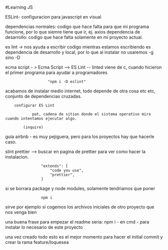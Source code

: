 #Learning JS


ESLint-
configuracion para javascript en visual

dependencias normales: codigo que hace falta para que mi programa funcione, por lo que siemre tiene que ir, ej. axios
dependencia de desarrollo: codigo que hace falta solamente en mi proyecto actual.


 es lint -> nos ayuda a escribir codigo mientras estamos escribiendo
            es dependencia de desarrollo y local, por lo que al instalar no usaremos -g sino -D

ecma script - > Ecma Script --> ES Lint -- linted viene de c, cuando hicieron el primer programa para ayudar a programadores


                       "npm i -D eslint"


acabamos de instalar medio internet, todo depende de otra cosa etc etc, conjunto de dependencias cruzadas.


        configurar ES Lint 

                pat, cadena de sition donde el sistema operativo mira cuando intentamos ejecutar algo.

            (inquire)
guia airbnb - es muy pejiguera, pero para los proyectos hay que hacerle caso.


slint prettier --> buscar en pagina de prettier para ver como hacer la instalacion.

                    "extends": [
                        "code you use",
                        "prettier",
                    ]

si se borrara package y node modules, solamente tendriamos que poner


                    npm i


sirve por ejemplo si cogemos los archivos iniciales de otro proyecto que nos venga bien


una buena frase para empezar el readme seria: npm i  - en cmd - para instalar lo necesario de este proyecto

una vez creado todo esto es el mejor momento para hacer el initial commit y crear la rama feature/loquesea
